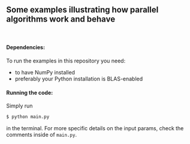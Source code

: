 ## Some examples illustrating how parallel algorithms work and behave

&nbsp;

#### Dependencies:

To run the examples in this repository you need:

 - to have NumPy installed
 - preferably your Python installation is BLAS-enabled

#### Running the code:

Simply run
```sh
$ python main.py
```
in the terminal. For more specific details on the input params, check the comments inside of `main.py`.
